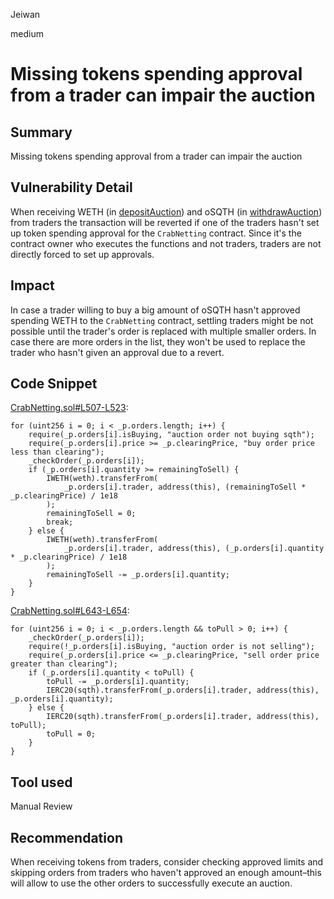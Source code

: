 Jeiwan

medium

# Missing tokens spending approval from a trader can impair the auction

## Summary
Missing tokens spending approval from a trader can impair the auction
## Vulnerability Detail
When receiving WETH (in [depositAuction](https://github.com/sherlock-audit/2022-11-opyn/blob/main/crab-netting/src/CrabNetting.sol#L512-L520)) and oSQTH (in [withdrawAuction](https://github.com/sherlock-audit/2022-11-opyn/blob/main/crab-netting/src/CrabNetting.sol#L649-L651)) from traders the transaction will be reverted if one of the traders hasn't set up token spending approval for the `CrabNetting` contract. Since it's the contract owner who executes the functions and not traders, traders are not directly forced to set up approvals.

## Impact
In case a trader willing to buy a big amount of oSQTH hasn't approved spending WETH to the `CrabNetting` contract, settling traders might be not possible until the trader's order is replaced with multiple smaller orders. In case there are more orders in the list, they won't be used to replace the trader who hasn't given an approval due to a revert.

## Code Snippet
[CrabNetting.sol#L507-L523](https://github.com/sherlock-audit/2022-11-opyn/blob/main/crab-netting/src/CrabNetting.sol#L507-L523):
```solidity
for (uint256 i = 0; i < _p.orders.length; i++) {
    require(_p.orders[i].isBuying, "auction order not buying sqth");
    require(_p.orders[i].price >= _p.clearingPrice, "buy order price less than clearing");
    _checkOrder(_p.orders[i]);
    if (_p.orders[i].quantity >= remainingToSell) {
        IWETH(weth).transferFrom(
            _p.orders[i].trader, address(this), (remainingToSell * _p.clearingPrice) / 1e18
        );
        remainingToSell = 0;
        break;
    } else {
        IWETH(weth).transferFrom(
            _p.orders[i].trader, address(this), (_p.orders[i].quantity * _p.clearingPrice) / 1e18
        );
        remainingToSell -= _p.orders[i].quantity;
    }
}
```

[CrabNetting.sol#L643-L654](https://github.com/sherlock-audit/2022-11-opyn/blob/main/crab-netting/src/CrabNetting.sol#L643-L654):
```solidity
for (uint256 i = 0; i < _p.orders.length && toPull > 0; i++) {
    _checkOrder(_p.orders[i]);
    require(!_p.orders[i].isBuying, "auction order is not selling");
    require(_p.orders[i].price <= _p.clearingPrice, "sell order price greater than clearing");
    if (_p.orders[i].quantity < toPull) {
        toPull -= _p.orders[i].quantity;
        IERC20(sqth).transferFrom(_p.orders[i].trader, address(this), _p.orders[i].quantity);
    } else {
        IERC20(sqth).transferFrom(_p.orders[i].trader, address(this), toPull);
        toPull = 0;
    }
}
```

## Tool used
Manual Review

## Recommendation
When receiving tokens from traders, consider checking approved limits and skipping orders from traders who haven't approved an enough amount–this will allow to use the other orders to successfully execute an auction.
